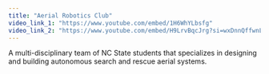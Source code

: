 ```yaml
---
title: "Aerial Robotics Club"
video_link_1: "https://www.youtube.com/embed/1H6WhYLbsfg"
video_link_2: "https://www.youtube.com/embed/H9LrvBqcJrg?si=wxDnnQffwnLc2Iy"
---
```



A multi-disciplinary team of NC State students that specializes in
designing and building autonomous search and rescue aerial systems.
